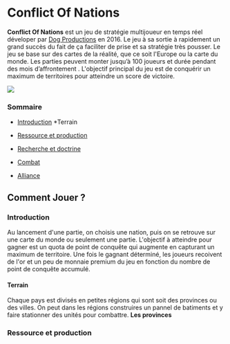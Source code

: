 # Conflict Of Nations
**Conflict Of Nations** est un jeu de stratégie multijoueur en temps réel déveloper par [Dog Productions](https://doradogames.com/) en 2016. Le jeu à sa sortie à rapidement un grand succès du fait de ça faciliter de prise et sa stratégie très pousser. Le jeu se base sur des cartes de la réalité, que ce soit l'Europe ou la carte du monde. Les parties peuvent monter jusqu’à 100 joueurs et durée pendant des mois d’affrontement .
L'objectif principal du jeu est de conquérir un maximum de territoires pour atteindre un score de victoire. 

![](https://doradogames.com/app/uploads/2022/05/con-game-icon.jpg)


### Sommaire

- [Introduction](Introduction)
  *Terrain
  
- [Ressource et production](Ressource-et-production)
- [Recherche et doctrine](Recherche-et-doctrine)
- [Combat](Combat)
- [Alliance](Alliance)



## Comment Jouer ?
### Introduction

Au lancement d'une partie, on choisis une nation, puis on se retrouve sur une carte du monde ou seulement une partie. L'objectif à atteindre pour gagner est un quota de point de conquête qui augmente en capturant un maximum de territoire. Une fois le gagnant déterminé, les joueurs recoivent de l'or et un peu de monnaie premium du jeu en fonction du nombre de point de conquête accumulé.

#### Terrain

 Chaque pays est divisés en petites régions qui sont soit des provinces ou des villes. On peut dans les régions construires un pannel de batiments et y faire stationner des unités pour combattre.
 **Les provinces** 

### Ressource et production



